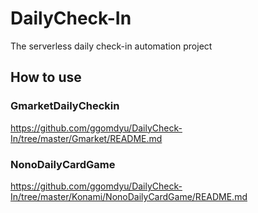# DailyCheck-In
The serverless daily check-in automation project

## How to use
### GmarketDailyCheckin
https://github.com/ggomdyu/DailyCheck-In/tree/master/Gmarket/README.md

### NonoDailyCardGame
https://github.com/ggomdyu/DailyCheck-In/tree/master/Konami/NonoDailyCardGame/README.md

